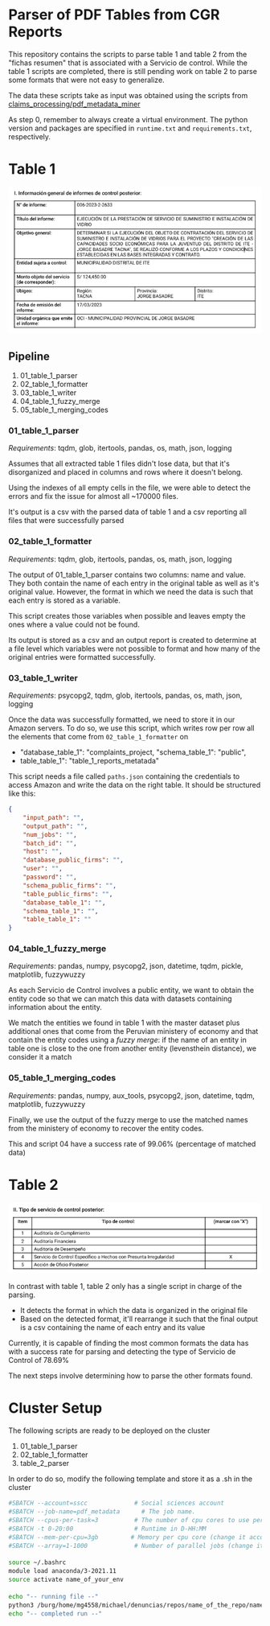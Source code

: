 # Parser of PDF Tables from CGR Reports

This repository contains the scripts to parse table 1 and table 2 from the "fichas resumen" that is associated with a Servicio de control. While the table 1 scripts are completed, there is still pending work on table 2 to parse some formats that were not easy to generalize. 

The data these scripts take as input was obtained using the scripts from [claims_processing/pdf_metadata_miner](https://github.com/cgr-bid-columbia/claims_processing)

As step 0, remember to always create a virtual environment. The python version and packages are specified in `runtime.txt` and `requirements.txt`, respectively.

# Table 1

![](images/table_1.png)


## Pipeline

1. 01_table_1_parser
2. 02_table_1_formatter
3. 03_table_1_writer
4. 04_table_1_fuzzy_merge
5. 05_table_1_merging_codes

### 01_table_1_parser

_Requirements_: tqdm, glob, itertools, pandas, os, math, json, logging

Assumes that all extracted table 1 files didn't lose data, but that it's disorganized and placed in columns and rows where it doesn't belong.

Using the indexes of all empty cells in the file, we were able to detect the errors and fix the issue for almost all ~170000 files.

It's output is a csv with the parsed data of table 1 and a csv reporting all files that were successfully parsed

### 02_table_1_formatter

_Requirements_: tqdm, glob, itertools, pandas, os, math, json, logging

The output of 01_table_1_parser contains two columns: name and value. They both contain the name of each entry in the original table as well as it's original value. However, the format in which we need the data is such that each entry is stored as a variable. 

This script creates those variables when possible and leaves empty the ones where a value could not be found. 

Its output is stored as a csv and an output report is created to determine at a file level which variables were not possible to format and how many of the original entries were formatted successfully.

### 03_table_1_writer

_Requirements_: psycopg2, tqdm, glob, itertools, pandas, os, math, json, logging

Once the data was successfully formatted, we need to store it in our Amazon servers. To do so, we use this script, which writes row per row all the elements that come from `02_table_1_formatter` on  

- "database_table_1": "complaints_project,
"schema_table_1": "public",
- table_table_1": "table_1_reports_metatada"

This script needs a file called `paths.json` containing the credentials to access Amazon and write the data on the right table. It should be structured like this:

```json
{
    "input_path": "",
    "output_path": "",
    "num_jobs": "",
    "batch_id": "",
    "host": "",
    "database_public_firms": "",
    "user": "",
    "password": "",
    "schema_public_firms": "",
    "table_public_firms": "",
    "database_table_1": "",
    "schema_table_1": "",
    "table_table_1": ""
}
```

### 04_table_1_fuzzy_merge

_Requirements_: pandas, numpy, psycopg2, json, datetime, tqdm, pickle, matplotlib, fuzzywuzzy

As each Servicio de Control involves a public entity, we want to obtain the entity code so that we can match this data with datasets containing information about the entity.

We match the entities we found in table 1 with the master dataset plus additional ones that come from the Peruvian ministery of economy and that contain the entity codes using a _fuzzy merge_: if the name of an entity in table one is close to the one from another entity (levensthein distance), we consider it a match


### 05_table_1_merging_codes

_Requirements_: pandas, numpy, aux_tools, psycopg2, json, datetime, tqdm, matplotlib, fuzzywuzzy

Finally, we use the output of the fuzzy merge to use the matched names from the ministery of economy to recover the entity codes.

This and script 04 have a success rate of 99.06% (percentage of matched data)

# Table 2

![](images/table_2.png)

In contrast with table 1, table 2 only has a single script in charge of the parsing. 

- It detects the format in which the data is organized in the original file
- Based on the detected format, it'll rearrange it such that the final output is a csv containing the name of each entry and its value

Currently, it is capable of finding the most common formats the data has with a success rate for parsing and detecting the type of Servicio de Control of 78.69%

The next steps involve determining how to parse the other formats found.

# Cluster Setup

The following scripts are ready to be deployed on the cluster

1. 01_table_1_parser
2. 02_table_1_formatter
3. table_2_parser

In order to do so, modify the following template and store it as a .sh in the cluster

```bash
#SBATCH --account=sscc             # Social sciences account
#SBATCH --job-name=pdf_metadata      # The job name.
#SBATCH --cpus-per-task=3          # The number of cpu cores to use per task/job
#SBATCH -t 0-20:00                 # Runtime in D-HH:MM
#SBATCH --mem-per-cpu=3gb         # Memory per cpu core (change it according to the cluster limitations)
#SBATCH --array=1-1000             # Number of parallel jobs (change it according to the cluster limitations). The first element should always be 1

source ~/.bashrc
module load anaconda/3-2021.11
source activate name_of_your_env

echo "-- running file --"
python3 /burg/home/mg4558/michael/denuncias/repos/name_of_the_repo/name_of_the_script
echo "-- completed run --"
```

